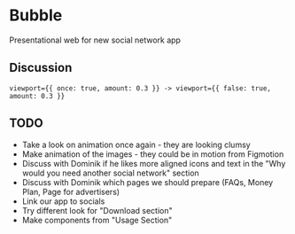 # Bubble

Presentational web for new social network app

## Discussion

    viewport={{ once: true, amount: 0.3 }} -> viewport={{ false: true, amount: 0.3 }}

## TODO

- Take a look on animation once again - they are looking clumsy
- Make animation of the images - they could be in motion from Figmotion
- Discuss with Dominik if he likes more aligned icons and text in the "Why would you need another social network" section
- Discuss with Dominik which pages we should prepare (FAQs, Money Plan, Page for advertisers)
- Link our app to socials
- Try different look for "Download section"
- Make components from "Usage Section"
